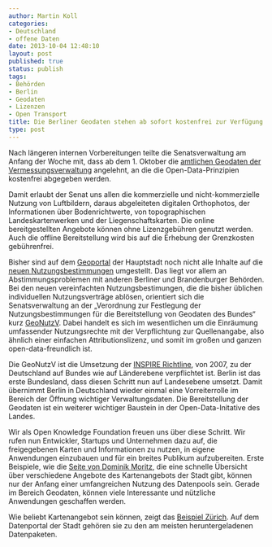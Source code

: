 ```yaml
---
author: Martin Koll
categories:
- Deutschland
- offene Daten
date: 2013-10-04 12:48:10
layout: post
published: true
status: publish
tags:
- Behörden
- Berlin
- Geodaten
- Lizenzen
- Open Transport
title: Die Berliner Geodaten stehen ab sofort kostenfrei zur Verfügung
type: post
---
```


Nach längeren internen Vorbereitungen teilte die Senatsverwaltung am Anfang der Woche mit, dass ab dem 1. Oktober die [amtlichen Geodaten der Vermessungsverwaltung](http://www.stadtentwicklung.berlin.de/aktuell/pressebox/archiv_volltext.shtml?arch_1310/nachricht5075.html) angelehnt, an die die Open-Data-Prinzipien kostenfrei abgegeben werden.

Damit erlaubt der Senat uns allen die kommerzielle und nicht-kommerzielle Nutzung von Luftbildern, daraus abgeleiteten digitalen Orthophotos, der Informationen über Bodenrichtwerte, von topographischen Landeskartenwerken und der Liegenschaftskarten. Die online bereitgestellten Angebote können ohne Lizenzgebühren genutzt werden. Auch die offline Bereitstellung wird bis auf die Erhebung der Grenzkosten gebührenfrei.

Bisher sind auf dem [Geoportal](http://www.stadtentwicklung.berlin.de/geoinformation/) der Hauptstadt noch nicht alle Inhalte auf die [neuen Nutzungsbestimmungen](http://www.stadtentwicklung.berlin.de/geoinformation/download/nutzIII.pdf) umgestellt. Das liegt vor allem an Abstimmungsproblemen mit anderen Berliner und Brandenburger Behörden. Bei den neuen vereinfachten Nutzungsbestimungen, die die bisher üblichen individuellen Nutzungsverträge ablösen, orientiert sich die Senatsverwaltung an der „Verordnung zur Festlegung der Nutzungsbestimmungen für die Bereitstellung von Geodaten des Bundes“ kurz [GeoNutzV](http://www.gesetze-im-internet.de/geonutzv/index.html). Dabei handelt es sich im wesentlichen um die Einräumung umfassender Nutzungsrechte mit der Verpflichtung zur Quellenangabe, also ähnlich einer einfachen Attributionslizenz, und somit im großen und ganzen open-data-freundlich ist. 

Die GeoNutzV ist die Umsetzung der [INSPIRE Richtline](http://de.wikipedia.org/wiki/Infrastructure_for_Spatial_Information_in_the_European_Community), von 2007, zu der Deutschland auf Bundes wie auf Länderebene verpflichtet ist. Berlin ist das erste Bundesland, dass diesen Schritt nun auf Landesebene umsetzt. Damit übernimmt Berlin in Deutschland wieder einmal eine Vorreiterrolle im Bereich der Öffnung wichtiger Verwaltungsdaten. Die Bereitstellung der Geodaten ist ein weiterer wichtiger Baustein in der Open-Data-Initative des Landes.

Wir als Open Knowledge Foundation freuen uns über diese Schritt. Wir rufen nun Entwickler, Startups und Unternehmen dazu auf, die freigegebenen Karten und Informationen zu nutzen, in eigene Anwendungen einzubauen und für ein breites Publikum aufzubereiten. Erste Beispiele, wie die [Seite von Dominik Moritz](http://domoritz.de/senstadt-karten/#13/52.4782/13.3868), die eine schnelle Übersicht über verschiedene Angebote des Kartenangebots der Stadt gibt, können nur der Anfang einer umfangreichen Nutzung des Datenpools sein. Gerade im Bereich Geodaten, können viele Interessante und nützliche Anwendungen geschaffen werden.

Wie beliebt Kartenangebot sein können, zeigt das [Beispiel Zürich](http://www.tagesanzeiger.ch/zuerich/stadt/Zuerich--die-Pionierstadt-der-OpenDataBewegung/story/29963093). Auf dem Datenportal der Stadt gehören sie zu den am meisten heruntergeladenen Datenpaketen.